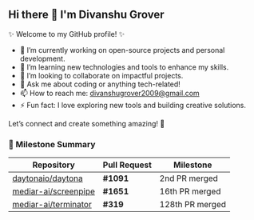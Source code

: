 ## Hi there 👋 I'm Divanshu Grover

✨ Welcome to my GitHub profile! ✨  

- 🔭 I’m currently working on open-source projects and personal development.  
- 🌱 I’m learning new technologies and tools to enhance my skills.  
- 👯 I’m looking to collaborate on impactful projects.  
- 💬 Ask me about coding or anything tech-related!  
- 📫 How to reach me: divanshugrover2009@gmail.com
- ⚡ Fun fact: I love exploring new tools and building creative solutions.  

Let’s connect and create something amazing! 🚀  

### 🏁 Milestone Summary

| Repository                                                                | Pull Request | Milestone       |
| ------------------------------------------------------------------------- | ------------ | --------------- |
| [daytonaio/daytona](https://github.com/daytonaio/daytona/pull/1091)       | **#1091**    | 2nd PR merged   |
| [mediar-ai/screenpipe](https://github.com/mediar-ai/screenpipe/pull/1651) | **#1651**    | 16th PR merged  |
| [mediar-ai/terminator](https://github.com/mediar-ai/terminator/pull/319)  | **#319**     | 128th PR merged |

